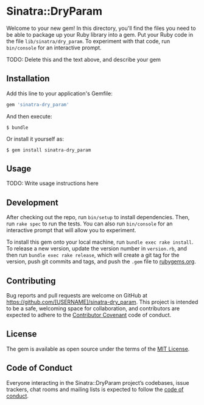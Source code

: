 # Sinatra::DryParam

Welcome to your new gem! In this directory, you'll find the files you need to be able to package up your Ruby library into a gem. Put your Ruby code in the file `lib/sinatra/dry_param`. To experiment with that code, run `bin/console` for an interactive prompt.

TODO: Delete this and the text above, and describe your gem

## Installation

Add this line to your application's Gemfile:

```ruby
gem 'sinatra-dry_param'
```

And then execute:

    $ bundle

Or install it yourself as:

    $ gem install sinatra-dry_param

## Usage

TODO: Write usage instructions here

## Development

After checking out the repo, run `bin/setup` to install dependencies. Then, run `rake spec` to run the tests. You can also run `bin/console` for an interactive prompt that will allow you to experiment.

To install this gem onto your local machine, run `bundle exec rake install`. To release a new version, update the version number in `version.rb`, and then run `bundle exec rake release`, which will create a git tag for the version, push git commits and tags, and push the `.gem` file to [rubygems.org](https://rubygems.org).

## Contributing

Bug reports and pull requests are welcome on GitHub at https://github.com/[USERNAME]/sinatra-dry_param. This project is intended to be a safe, welcoming space for collaboration, and contributors are expected to adhere to the [Contributor Covenant](http://contributor-covenant.org) code of conduct.

## License

The gem is available as open source under the terms of the [MIT License](https://opensource.org/licenses/MIT).

## Code of Conduct

Everyone interacting in the Sinatra::DryParam project’s codebases, issue trackers, chat rooms and mailing lists is expected to follow the [code of conduct](https://github.com/[USERNAME]/sinatra-dry_param/blob/master/CODE_OF_CONDUCT.md).
